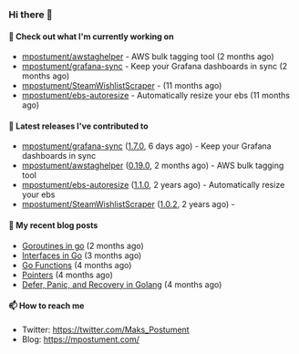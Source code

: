### Hi there 👋

#### 👷 Check out what I'm currently working on

- [mpostument/awstaghelper](https://github.com/mpostument/awstaghelper) - AWS bulk tagging tool (2 months ago)
- [mpostument/grafana-sync](https://github.com/mpostument/grafana-sync) - Keep your Grafana dashboards in sync (2 months ago)
- [mpostument/SteamWishlistScraper](https://github.com/mpostument/SteamWishlistScraper) -  (11 months ago)
- [mpostument/ebs-autoresize](https://github.com/mpostument/ebs-autoresize) - Automatically resize your ebs (11 months ago)

#### 🔭 Latest releases I've contributed to

- [mpostument/grafana-sync](https://github.com/mpostument/grafana-sync) ([1.7.0](https://github.com/mpostument/grafana-sync/releases/tag/1.7.0), 6 days ago) - Keep your Grafana dashboards in sync
- [mpostument/awstaghelper](https://github.com/mpostument/awstaghelper) ([0.19.0](https://github.com/mpostument/awstaghelper/releases/tag/0.19.0), 2 months ago) - AWS bulk tagging tool
- [mpostument/ebs-autoresize](https://github.com/mpostument/ebs-autoresize) ([1.1.0](https://github.com/mpostument/ebs-autoresize/releases/tag/1.1.0), 2 years ago) - Automatically resize your ebs
- [mpostument/SteamWishlistScraper](https://github.com/mpostument/SteamWishlistScraper) ([1.0.2](https://github.com/mpostument/SteamWishlistScraper/releases/tag/1.0.2), 2 years ago) - 

#### 📜 My recent blog posts

- [Goroutines in go](https://mpostument.com/2023/02/20/go-routines/) (2 months ago)
- [Interfaces in Go](https://mpostument.com/2023/01/15/go-interfaces/) (3 months ago)
- [Go Functions](https://mpostument.com/2023/01/06/go-functions/) (4 months ago)
- [Pointers](https://mpostument.com/2022/12/30/go-pointers/) (4 months ago)
- [Defer, Panic, and Recovery in Golang](https://mpostument.com/2022/12/22/go-defer-panic/) (4 months ago)

#### 📫 How to reach me

- Twitter: https://twitter.com/Maks_Postument
- Blog: https://mpostument.com/
